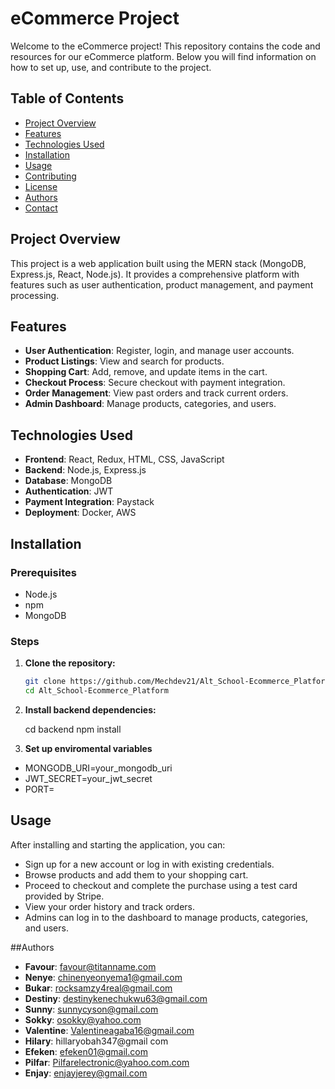 # eCommerce Project

Welcome to the eCommerce project! This repository contains the code and resources for our eCommerce platform. Below you will find information on how to set up, use, and contribute to the project.

## Table of Contents

- [Project Overview](#project-overview)
- [Features](#features)
- [Technologies Used](#technologies-used)
- [Installation](#installation)
- [Usage](#usage)
- [Contributing](#contributing)
- [License](#license)
- [Authors](#authors)
- [Contact](#contact)

## Project Overview

This project is a web application built using the MERN stack (MongoDB, Express.js, React, Node.js). It provides a comprehensive platform with features such as user authentication, product management, and payment processing.

## Features

- **User Authentication**: Register, login, and manage user accounts.
- **Product Listings**: View and search for products.
- **Shopping Cart**: Add, remove, and update items in the cart.
- **Checkout Process**: Secure checkout with payment integration.
- **Order Management**: View past orders and track current orders.
- **Admin Dashboard**: Manage products, categories, and users.

## Technologies Used

- **Frontend**: React, Redux, HTML, CSS, JavaScript
- **Backend**: Node.js, Express.js
- **Database**: MongoDB
- **Authentication**: JWT
- **Payment Integration**: Paystack
- **Deployment**: Docker, AWS

## Installation

### Prerequisites

- Node.js
- npm
- MongoDB

### Steps

1. **Clone the repository:**

   ```bash
   git clone https://github.com/Mechdev21/Alt_School-Ecommerce_Platform.git
   cd Alt_School-Ecommerce_Platform

2. **Install backend dependencies:**
    
    cd backend
    npm install

3. **Set up enviromental variables**

- MONGODB_URI=your_mongodb_uri
- JWT_SECRET=your_jwt_secret
- PORT=

## Usage

After installing and starting the application, you can:

- Sign up for a new account or log in with existing credentials.
- Browse products and add them to your shopping cart.
- Proceed to checkout and complete the purchase using a test card provided by Stripe.
- View your order history and track orders.
- Admins can log in to the dashboard to manage products, categories, and users.

##Authors

- **Favour**: favour@titanname.com
- **Nenye**: chinenyeonyema1@gmail.com
- **Bukar**: rocksamzy4real@gmail.com
- **Destiny**: destinykenechukwu63@gmail.com
- **Sunny**: sunnycyson@gmail.com
- **Sokky**: osokky@yahoo.com
- **Valentine**: Valentineagaba16@gmail.com
- **Hilary**: hillaryobah347@gmail com
- **Efeken**: efeken01@gmail.com
- **Pilfar**: Pilfarelectronic@yahoo.com.com
- **Enjay**: enjayjerey@gmail.com
